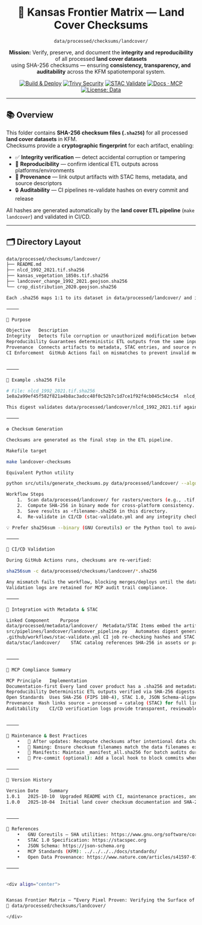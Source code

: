 <div align="center">

# 🌾 Kansas Frontier Matrix — Land Cover Checksums  
`data/processed/checksums/landcover/`

**Mission:** Verify, preserve, and document the **integrity and reproducibility** of all processed **land cover datasets**  
using SHA-256 checksums — ensuring **consistency, transparency, and auditability** across the KFM spatiotemporal system.

[![Build & Deploy](https://github.com/bartytime4life/Kansas-Frontier-Matrix/actions/workflows/site.yml/badge.svg)](../../../../.github/workflows/site.yml)
[![Trivy Security](https://github.com/bartytime4life/Kansas-Frontier-Matrix/actions/workflows/trivy.yml/badge.svg)](../../../../.github/workflows/trivy.yml)
[![STAC Validate](https://github.com/bartytime4life/Kansas-Frontier-Matrix/actions/workflows/stac-validate.yml/badge.svg)](../../../../.github/workflows/stac-validate.yml)
[![Docs · MCP](https://img.shields.io/badge/Docs-MCP-blue)](../../../../docs/)
[![License: Data](https://img.shields.io/badge/License-CC--BY%204.0-green)](../../../../LICENSE)

</div>

---

## 📚 Overview

This folder contains **SHA-256 checksum files (`.sha256`)** for all processed **land cover datasets** in KFM.  
Checksums provide a **cryptographic fingerprint** for each artifact, enabling:

- ✅ **Integrity verification** — detect accidental corruption or tampering  
- 🔁 **Reproducibility** — confirm identical ETL outputs across platforms/environments  
- 🧭 **Provenance** — link output artifacts with STAC Items, metadata, and source descriptors  
- 🔒 **Auditability** — CI pipelines re-validate hashes on every commit and release

All hashes are generated automatically by the **land cover ETL pipeline** (`make landcover`) and validated in CI/CD.

---

## 🗂️ Directory Layout

```bash
data/processed/checksums/landcover/
├── README.md
├── nlcd_1992_2021.tif.sha256
├── kansas_vegetation_1850s.tif.sha256
├── landcover_change_1992_2021.geojson.sha256
└── crop_distribution_2020.geojson.sha256

Each .sha256 maps 1:1 to its dataset in data/processed/landcover/ and is re-verified via sha256sum -c in CI.

⸻

🎯 Purpose

Objective	Description
Integrity	Detects file corruption or unauthorized modification between versions/transfers.
Reproducibility	Guarantees deterministic ETL outputs from the same inputs and parameters.
Provenance	Connects artifacts to metadata, STAC entries, and source references by digest.
CI Enforcement	GitHub Actions fail on mismatches to prevent invalid merges/deploys.


⸻

🧮 Example .sha256 File

# File: nlcd_1992_2021.tif.sha256
1e8a2a99ef45f582f821a4b8ac3adcc48f0c52b7c1d7ce1f92f4cb045c54cc54  nlcd_1992_2021.tif

This digest validates data/processed/landcover/nlcd_1992_2021.tif against the last verified state.

⸻

⚙️ Checksum Generation

Checksums are generated as the final step in the ETL pipeline.

Makefile target

make landcover-checksums

Equivalent Python utility

python src/utils/generate_checksums.py data/processed/landcover/ --algo sha256

Workflow Steps
	1.	Scan data/processed/landcover/ for rasters/vectors (e.g., .tif, .geojson, .csv).
	2.	Compute SHA-256 in binary mode for cross-platform consistency.
	3.	Save results as <filename>.sha256 in this directory.
	4.	Re-validate in CI/CD (stac-validate.yml and any integrity checks).

💡 Prefer sha256sum --binary (GNU Coreutils) or the Python tool to avoid line-ending discrepancies.

⸻

🔎 CI/CD Validation

During GitHub Actions runs, checksums are re-verified:

sha256sum -c data/processed/checksums/landcover/*.sha256

Any mismatch fails the workflow, blocking merges/deploys until the dataset is reprocessed and re-hashed.
Validation logs are retained for MCP audit trail compliance.

⸻

🧩 Integration with Metadata & STAC

Linked Component	Purpose
data/processed/metadata/landcover/	Metadata/STAC Items embed the artifact’s SHA-256 for verification.
src/pipelines/landcover/landcover_pipeline.py	Automates digest generation & verification during ETL.
.github/workflows/stac-validate.yml	CI job re-checking hashes and STAC compliance on each PR/push.
data/stac/landcover/	STAC catalog references SHA-256 in assets or properties for provenance.


⸻

🧠 MCP Compliance Summary

MCP Principle	Implementation
Documentation-first	Every land cover product has a .sha256 and metadata record.
Reproducibility	Deterministic ETL outputs verified via SHA-256 digests.
Open Standards	Uses SHA-256 (FIPS 180-4), STAC 1.0, JSON Schema-aligned metadata.
Provenance	Hash links source → processed → catalog (STAC) for full lineage.
Auditability	CI/CD verification logs provide transparent, reviewable records.


⸻

🧮 Maintenance & Best Practices
	•	🔄 After updates: Recompute checksums after intentional data changes and bump dataset version in metadata.
	•	🧩 Naming: Ensure checksum filenames match the data filenames exactly.
	•	📝 Manifests: Maintain _manifest_all.sha256 for batch audits during releases.
	•	🧪 Pre-commit (optional): Add a local hook to block commits when checksum pairs are stale or missing.

⸻

📅 Version History

Version	Date	Summary
1.0.1	2025-10-10	Upgraded README with CI, maintenance practices, and MCP/STAC linkage clarifications.
1.0.0	2025-10-04	Initial land cover checksum documentation and SHA-256 files.


⸻

📖 References
	•	GNU Coreutils — SHA utilities: https://www.gnu.org/software/coreutils/manual/html_node/sha2-utilities.html
	•	STAC 1.0 Specification: https://stacspec.org
	•	JSON Schema: https://json-schema.org
	•	MCP Standards (KFM): ../../../../docs/standards/
	•	Open Data Provenance: https://www.nature.com/articles/s41597-019-0193-2

⸻


<div align="center">


Kansas Frontier Matrix — “Every Pixel Proven: Verifying the Surface of Change.”
📍 data/processed/checksums/landcover/

</div>
```